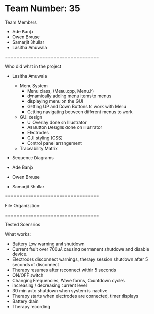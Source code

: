 Team Number: 35 
=================================

Team Members
 - Ade Banjo
 - Owen Brouse
 - Samarjit Bhullar
 - Lasitha Amuwala

=================================

Who did what in the project
 - Lasitha Amuwala
    - Menu System
      - Menu class, (Menu.cpp, Menu.h)
      - dynamically adding menu items to menus
      - displaying menu on the GUI
      - Getting UP and Down Buttons to work with Menu
      - Getting navigating between different menus to work
    - GUI design
      - UI Overlay done on Illustrator
      - All Button Designs done on illustrator
      - Electrodes
      - GUI styling (CSS)
      - Control panel arrangement
    - Traceability Matrix
  - Sequence Diagrams

 - Ade Banjo

 - Owen Brouse

 - Samarjit Bhullar

=================================

File Organization:

=================================

Tested Scenarios 

What works:
- Battery Low warning and shutdown
- Current fault over 700uA causing permanent shutdown and disable device.
- Electrodes disconnect warnings, therapy session shutdown after 5 seconds of disconnect
- Therapy resumes after reconnect within 5 seconds
- ON/OFF switch
- Changing Frequencies, Wave forms, Countdown cycles
- increasing / decreasing current level
- 30 min auto shutdown when system is inactive
- Therapy starts when electrodes are connected, timer displays
- Battery drain
- Therapy recording
